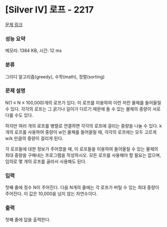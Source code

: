 # [Silver IV] 로프 - 2217 

[문제 링크](https://www.acmicpc.net/problem/2217) 

### 성능 요약

메모리: 1384 KB, 시간: 12 ms

### 분류

그리디 알고리즘(greedy), 수학(math), 정렬(sorting)

### 문제 설명

<p>N(1 ≤ N ≤ 100,000)개의 로프가 있다. 이 로프를 이용하여 이런 저런 물체를 들어올릴 수 있다. 각각의 로프는 그 굵기나 길이가 다르기 때문에 들 수 있는 물체의 중량이 서로 다를 수도 있다.</p>

<p>하지만 여러 개의 로프를 병렬로 연결하면 각각의 로프에 걸리는 중량을 나눌 수 있다. k개의 로프를 사용하여 중량이 w인 물체를 들어올릴 때, 각각의 로프에는 모두 고르게 w/k 만큼의 중량이 걸리게 된다.</p>

<p>각 로프들에 대한 정보가 주어졌을 때, 이 로프들을 이용하여 들어올릴 수 있는 물체의 최대 중량을 구해내는 프로그램을 작성하시오. 모든 로프를 사용해야 할 필요는 없으며, 임의로 몇 개의 로프를 골라서 사용해도 된다.</p>

### 입력 

 <p>첫째 줄에 정수 N이 주어진다. 다음 N개의 줄에는 각 로프가 버틸 수 있는 최대 중량이 주어진다. 이 값은 10,000을 넘지 않는 자연수이다.</p>

### 출력 

 <p>첫째 줄에 답을 출력한다.</p>

